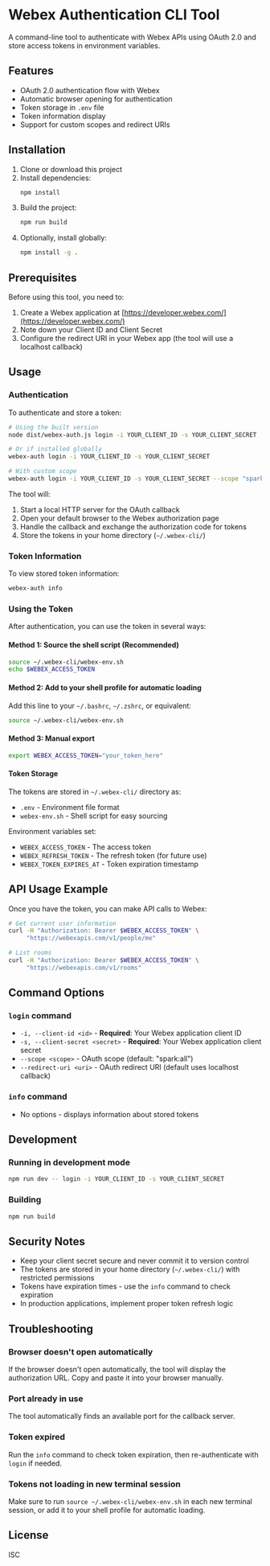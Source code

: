 # Webex Authentication CLI Tool

A command-line tool to authenticate with Webex APIs using OAuth 2.0 and store access tokens in environment variables.

## Features

- OAuth 2.0 authentication flow with Webex
- Automatic browser opening for authentication
- Token storage in `.env` file
- Token information display
- Support for custom scopes and redirect URIs

## Installation

1. Clone or download this project
2. Install dependencies:
   ```bash
   npm install
   ```
3. Build the project:
   ```bash
   npm run build
   ```
4. Optionally, install globally:
   ```bash
   npm install -g .
   ```

## Prerequisites

Before using this tool, you need to:

1. Create a Webex application at [https://developer.webex.com/](https://developer.webex.com/)
2. Note down your Client ID and Client Secret
3. Configure the redirect URI in your Webex app (the tool will use a localhost callback)

## Usage

### Authentication

To authenticate and store a token:

```bash
# Using the built version
node dist/webex-auth.js login -i YOUR_CLIENT_ID -s YOUR_CLIENT_SECRET

# Or if installed globally
webex-auth login -i YOUR_CLIENT_ID -s YOUR_CLIENT_SECRET

# With custom scope
webex-auth login -i YOUR_CLIENT_ID -s YOUR_CLIENT_SECRET --scope "spark:people_read spark:rooms_read"
```

The tool will:
1. Start a local HTTP server for the OAuth callback
2. Open your default browser to the Webex authorization page
3. Handle the callback and exchange the authorization code for tokens
4. Store the tokens in your home directory (`~/.webex-cli/`)

### Token Information

To view stored token information:

```bash
webex-auth info
```

### Using the Token

After authentication, you can use the token in several ways:

#### Method 1: Source the shell script (Recommended)
```bash
source ~/.webex-cli/webex-env.sh
echo $WEBEX_ACCESS_TOKEN
```

#### Method 2: Add to your shell profile for automatic loading
Add this line to your `~/.bashrc`, `~/.zshrc`, or equivalent:
```bash
source ~/.webex-cli/webex-env.sh
```

#### Method 3: Manual export
```bash
export WEBEX_ACCESS_TOKEN="your_token_here"
```

#### Token Storage
The tokens are stored in `~/.webex-cli/` directory as:
- `.env` - Environment file format
- `webex-env.sh` - Shell script for easy sourcing

Environment variables set:
- `WEBEX_ACCESS_TOKEN` - The access token
- `WEBEX_REFRESH_TOKEN` - The refresh token (for future use)
- `WEBEX_TOKEN_EXPIRES_AT` - Token expiration timestamp

## API Usage Example

Once you have the token, you can make API calls to Webex:

```bash
# Get current user information
curl -H "Authorization: Bearer $WEBEX_ACCESS_TOKEN" \
     "https://webexapis.com/v1/people/me"

# List rooms
curl -H "Authorization: Bearer $WEBEX_ACCESS_TOKEN" \
     "https://webexapis.com/v1/rooms"
```

## Command Options

### `login` command
- `-i, --client-id <id>` - **Required**: Your Webex application client ID
- `-s, --client-secret <secret>` - **Required**: Your Webex application client secret  
- `--scope <scope>` - OAuth scope (default: "spark:all")
- `--redirect-uri <uri>` - OAuth redirect URI (default uses localhost callback)

### `info` command
- No options - displays information about stored tokens

## Development

### Running in development mode
```bash
npm run dev -- login -i YOUR_CLIENT_ID -s YOUR_CLIENT_SECRET
```

### Building
```bash
npm run build
```

## Security Notes

- Keep your client secret secure and never commit it to version control
- The tokens are stored in your home directory (`~/.webex-cli/`) with restricted permissions
- Tokens have expiration times - use the `info` command to check expiration
- In production applications, implement proper token refresh logic

## Troubleshooting

### Browser doesn't open automatically
If the browser doesn't open automatically, the tool will display the authorization URL. Copy and paste it into your browser manually.

### Port already in use
The tool automatically finds an available port for the callback server.

### Token expired
Run the `info` command to check token expiration, then re-authenticate with `login` if needed.

### Tokens not loading in new terminal session
Make sure to run `source ~/.webex-cli/webex-env.sh` in each new terminal session, or add it to your shell profile for automatic loading.

## License

ISC